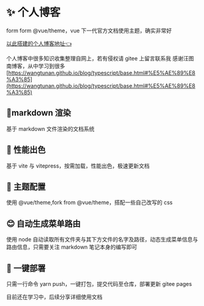 # ✨ 个人博客

form form @vue/theme，vue 下一代官方文档使用主题，确实非常好

[以此搭建的个人博客地址:point_left:](https://zqylzcwcxy.gitee.io/vite-vue-blog)

个人博客中很多知识收集整理自网上，若有侵权请 gitee 上留言联系我
感谢汪图南博客，从中学习到很多
[https://wangtunan.github.io/blog/typescript/base.html#%E5%AE%89%E8%A3%85](https://wangtunan.github.io/blog/typescript/base.html#%E5%AE%89%E8%A3%85)

## 🎉markdown 渲染

基于 markdown 文件渲染的文档系统

## 🚀 性能出色

基于 vite 与 vitepress，按需加载，性能出色，极速更新文档

## 🌈 主题配置

使用 @vue/theme,fork from @vue/theme，搭配一些自己改写的 css

## 😊 自动生成菜单路由

使用 node 自动读取所有文件夹与其下方文件的名字及路径，动态生成菜单信息与路由信息，只需要关注 markdown 笔记本身的编写即可

## 🤖 一键部署

只需一行命令 yarn push，一键打包，提交代码至仓库，部署更新 gitee pages

目前还在学习中，后续分享详细使用文档
